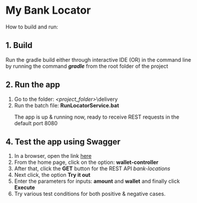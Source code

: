 # My Bank Locator
How to build and run:

## 1. Build
Run the gradle build either through interactive IDE
(OR) in the command line by running the command ***gradle*** from the root folder of the project

## 2. Run the app
1. Go to the folder: *<project_folder>*\delivery
2. Run the batch file: **RunLocatorService.bat**
   <p>The app is up & running now, ready to receive REST requests in the default port 8080</p>

## 4. Test the app using Swagger
1. In a browser, open the link [here](http://localhost:8080/swagger-ui.html)
2. From the home page, click on the option: **wallet-controller**
3. After that, click the **GET** button for the REST API *bank-locations*
4. Next click, the option **Try it out**
5. Enter the parameters for inputs: **amount** and **wallet** and finally click **Execute**
6. Try various test conditions for both positive & negative cases.
